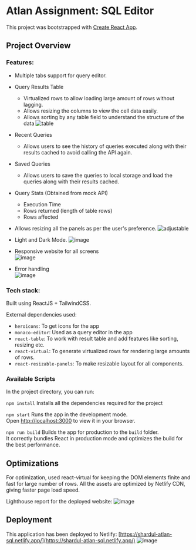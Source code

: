 # Atlan Assignment: SQL Editor

This project was bootstrapped with [Create React App](https://github.com/facebook/create-react-app).

## Project Overview

### Features:

- Multiple tabs support for query editor.
- Query Results Table
    -  Virtualized rows to allow loading large amount of rows without lagging.
    -  Allows resizing the columns to view the cell data easily.
    -  Allows sorting by any table field to understand the structure of the data
    ![table](https://github.com/FreSauce/atlan-frontend-assignment/assets/34598383/2a179607-3cc3-4570-85c5-cac462409f64)

- Recent Queries
    - Allows users to see the history of queries executed along with their results cached to avoid calling the API again. 
- Saved Queries
    - Allows users to save the queries to local storage and load the queries along with their results cached.
- Query Stats (Obtained from mock API)
    -  Execution Time
    -  Rows returned (length of table rows)
    -  Rows affected
- Allows resizing all the panels as per the user's preference.
    ![adjustable](https://github.com/FreSauce/atlan-frontend-assignment/assets/34598383/9c838cda-1d32-4ad7-b124-cb9b086471d8)
- Light and Dark Mode.
   ![image](https://github.com/FreSauce/atlan-frontend-assignment/assets/34598383/44a64b30-aeb5-4755-8f47-6f62cdfbd580)
- Responsive website for all screens \
  ![image](https://github.com/FreSauce/atlan-frontend-assignment/assets/34598383/419a75bc-41ce-4841-b718-345f4d687b17)
- Error handling \
   ![image](https://github.com/FreSauce/atlan-frontend-assignment/assets/34598383/9adf154e-909b-43ca-98fe-9b183cca8327)


### Tech stack:

Built using ReactJS + TailwindCSS. 

External dependencies used:
-  `heroicons`: To get icons for the app
-  `monaco-editor`: Used as a query editor in the app
-  `react-table`: To work with result table and add features like sorting, resizing etc.
-  `react-virtual`: To generate virtualized rows for rendering large amounts of rows.
-  `react-resizable-panels`: To make resizable layout for all components.

### Available Scripts
In the project directory, you can run:

`npm install`
Installs all the dependencies required for the project

`npm start`
Runs the app in the development mode.\
Open [http://localhost:3000](http://localhost:3000) to view it in your browser.

`npm run build`
Builds the app for production to the `build` folder.\
It correctly bundles React in production mode and optimizes the build for the best performance.

## Optimizations

For optimization, used react-virtual for keeping the DOM elements finite and fast for large number of rows.
All the assets are optimized by Netlify CDN, giving faster page load speed.

Lighthouse report for the deployed website:
![image](https://github.com/FreSauce/atlan-frontend-assignment/assets/34598383/b3bfcd92-e536-4030-b08a-a03f5dba9eeb)


## Deployment

This application has been deployed to Netlify: [https://shardul-atlan-sql.netlify.app/](https://shardul-atlan-sql.netlify.app/)
![image](https://github.com/FreSauce/atlan-frontend-assignment/assets/34598383/419a8d4b-3fb1-4b1f-bf1e-5e432b889fcc)
